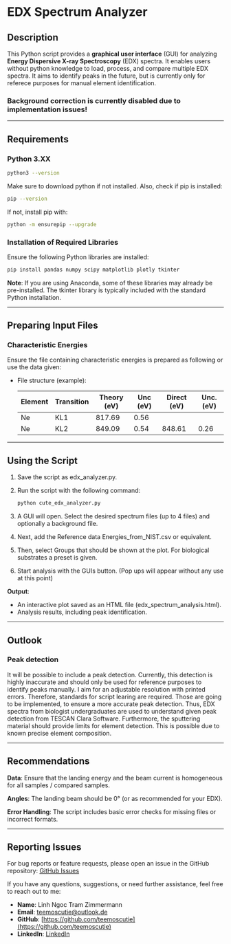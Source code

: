 # EDX Spectrum Analyzer
## Description
This Python script provides a **graphical user interface** (GUI) for analyzing **Energy Dispersive X-ray Spectroscopy** (EDX) spectra. It enables users without python knowledge to load, process, and compare multiple EDX spectra. It aims to identify peaks in the future, but is currently only for referece purposes for manual element identification.

### Background correction is currently disabled due to implementation issues!

---

## Requirements

### Python 3.XX
```bash
python3 --version
```
Make sure to download python if not installed. Also, check if pip is installed:

```bash
pip --version
```
If not, install pip with:

```bash
python -m ensurepip --upgrade
```

### Installation of Required Libraries
Ensure the following Python libraries are installed:

```bash
pip install pandas numpy scipy matplotlib plotly tkinter
```

**Note**: If you are using Anaconda, some of these libraries may already be pre-installed. The tkinter library is typically included with the standard Python installation.

---

## Preparing Input Files

### Characteristic Energies

Ensure the file containing characteristic energies is prepared as following or use the data given:

- File structure (example):
  
  | Element | Transition  | Theory (eV) | Unc (eV) | Direct (eV)  | Unc. (eV) |
  |---------|-------------|-------------|----------|--------------|-----------|
  | Ne      | KL1         | 817.69      |0.56      |              |           |
  | Ne      | KL2         | 849.09      |0.54      |848.61        |0.26       |


---

## Using the Script

1. Save the script as edx_analyzer.py.
2. Run the script with the following command:

   ```bash
   python cute_edx_analyzer.py
   ```
   
3. A GUI will open. Select the desired spectrum files (up to 4 files) and optionally a background file.
4. Next, add the Reference data Energies_from_NIST.csv or equivalent.
5. Then, select Groups that should be shown at the plot. For biological substrates a preset is given.
6. Start analysis with the GUIs button. (Pop ups will appear without any use at this point)

**Output**:

- An interactive plot saved as an HTML file (edx_spectrum_analysis.html).
- Analysis results, including peak identification.

---

## Outlook

### Peak detection
It will be possible to include a peak detection. Currently, this detection is highly inaccurate and should only be used for reference purposes to identify peaks manually.
I aim for an adjustable resolution with printed errors.
Therefore, standards for script learing are required. Those are going to be implemented, to ensure a more accurate peak detection. Thus, EDX spectra from biologist undergraduates are used to understand given peak detection from TESCAN Clara Software. Furthermore, the sputtering material should provide limits for element detection. This is possible due to known precise element composition.

---

## Recommendations

**Data**: Ensure that the landing energy and the beam current is homogeneous for all samples / compared samples.

**Angles**: The landing beam should be 0° (or as recommended for your EDX).

**Error Handling**: The script includes basic error checks for missing files or incorrect formats. 

---
## Reporting Issues
For bug reports or feature requests, please open an issue in the GitHub repository: [GitHub Issues](https://github.com/teemoscutie/cute_edx_analyzer/issues)

If you have any questions, suggestions, or need further assistance, feel free to reach out to me:

- **Name**: Linh Ngoc Tram Zimmermann
- **Email**: teemoscutie@outlook.de
- **GitHub**: [https://github.com/teemoscutie](https://github.com/teemoscutie)
- **LinkedIn**: [LinkedIn](https://www.linkedin.com/in/linh-zimmermann)
